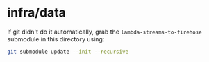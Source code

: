 # infra/data

If git didn't do it automatically, grab the `lambda-streams-to-firehose` submodule in this directory using:

```bash
git submodule update --init --recursive
```
